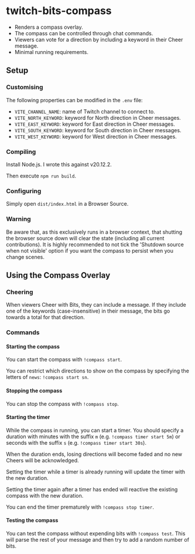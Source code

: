 # twitch-bits-compass

* Renders a compass overlay.
* The compass can be controlled through chat commands.
* Viewers can vote for a direction by including a keyword in their Cheer message.
* Minimal running requirements.

## Setup

### Customising

The following properties can be modified in the `.env` file:

* `VITE_CHANNEL_NAME`: name of Twitch channel to connect to.
* `VITE_NORTH_KEYWORD`: keyword for North direction in Cheer messages.
* `VITE_EAST_KEYWORD`: keyword for East direction in Cheer messages.
* `VITE_SOUTH_KEYWORD`: keyword for South direction in Cheer messages.
* `VITE_WEST_KEYWORD`: keyword for West direction in Cheer messages.

### Compiling

Install Node.js. I wrote this against v20.12.2.

Then execute `npm run build`.

### Configuring

Simply open `dist/index.html` in a Browser Source.

### Warning

Be aware that, as this exclusively runs in a browser context, that shutting the browser source down will clear the state (including all current contributions). It is highly recommended to not tick the 'Shutdown source when not visible' option if you want the compass to persist when you change scenes.

## Using the Compass Overlay

### Cheering

When viewers Cheer with Bits, they can include a message. If they include one of the keywords (case-insensitive) in their message, the bits go towards a total for that direction.

### Commands

#### Starting the compass

You can start the compass with `!compass start`.

You can restrict which directions to show on the compass by specifying the letters of `news`: `!compass start sn`.

#### Stopping the compass

You can stop the compass with `!compass stop`.

#### Starting the timer

While the compass in running, you can start a timer. You should specify a duration with minutes with the suffix `m` (e.g. `!compass timer start 5m`) or seconds with the suffix `s` (e.g. `!compass timer start 30s`).

When the duration ends, losing directions will become faded and no new Cheers will be acknowledged.

Setting the timer while a timer is already running will update the timer with the new duration.

Setting the timer again after a timer has ended will reactive the existing compass with the new duration.

You can end the timer prematurely with `!compass stop timer`.

#### Testing the compass

You can test the compass without expending bits with `!compass test`. This will parse the rest of your message and then try to add a random number of bits.
